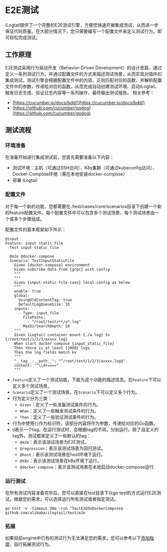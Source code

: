 # E2E测试

iLogtail提供了一个完整的E2E测试引擎，方便您快速开展集成测试，从而进一步保证代码质量。在大部分情况下，您只需要编写一个配置文件来定义测试行为，即可轻松完成测试。

## 工作原理

E2E测试采用行为驱动开发（Behavior-Driven Development）的设计思路，通过定义一系列测试行为，并通过配置文件的方式来描述测试场景，从而实现对插件的集成测试。测试引擎会根据配置文件中的内容，正则匹配对应的函数，并解析配置文件中的参数，传递给对应的函数。从而完成自动创建测试环境、启动iLogtail、触发日志生成、验证日志内容等一系列操作，最终输出测试报告。
相关参考：
- [https://cucumber.io/docs/bdd/](https://cucumber.io/docs/bdd/)
- [https://github.com/cucumber/godog](https://github.com/cucumber/godog)

## 测试流程

### 环境准备

在准备开始进行集成测试前，您首先需要准备以下内容：

- 测试环境：主机（可通过SSH访问）、K8s集群（可通过kubeconfig访问）、Docker-Compose环境（需在本地安装docker-compose）
- 部署 iLogtail

### 配置文件

对于每一个新的功能，您都需要在./test/cases/core/scenarios目录下创建一个新的feature配置文件。每个配置文件中可以包含多个测试场景，每个测试场景由一个或多个步骤组成。

配置文件的基本框架如下所示：

```plain
@input
Feature: input static file
  Test input static file

  @e2e @docker-compose
  Scenario: TestInputStaticFile
    Given {docker-compose} environment
    Given subcribe data from {grpc} with config
    """
    """
    Given {input-static-file-case} local config as below
    """
    enable: true
    global:
      UsingOldContentTag: true
      DefaultLogQueueSize: 10
    inputs:
      - Type: input_file
        FilePaths: 
          - "/root/test/**/a*.log"
        MaxDirSearchDepth: 10
    """
    Given iLogtail container mount {./a.log} to {/root/test/1/2/3/axxxx.log}
    When start docker-compose {input_static_file}
    Then there is at least {1000} logs
    Then the log fields match kv
    """
    "__tag__:__path__": "^/root/test/1/2/3/axxxx.log$"
    content: "^\\d+===="
    """
```

- `Feature`定义了一个测试功能，下面为这个功能的描述信息。在`Feature`下可以定义多个测试场景。
- `Scenario`定义了一个测试场景。在`Scenario`下可以定义多个行为。
- 行为定义分为三类：
  - `Given`：定义了一些准备测试条件的行为。
  - `When`：定义了一些触发测试条件的行为。
  - `Then`：定义了一些验证测试条件的行为。
- 行为中使用`{}`作为标识符，该部分内容将作为参数，传递给对应的Go函数。
- `@`表示一个tag，在运行测试时，会根据tag的不同，分别运行。除了自定义的tag外，测试框架定义了一些默认的tag：
  - `@e2e`：表示该测试场景为E2E测试。
  - `@regression`：表示该测试场景为回归测试。
  - `@host`：表示该测试场景在host环境下运行。
  - `@k8s`：表示该测试场景在k8s环境下运行。
  - `@docker-compose`：表示该测试场景在本地启动docker-compose运行

### 运行测试

在所有测试内容准备完毕后，您可以直接在test目录下以go test的方式运行E2E测试。根据您的需求，可以选择运行所有测试或者指定测试。

```shell
go test -v -timeout 30m -run ^TestE2EOnDockerCompose$ github.com/alibaba/ilogtail/test/e2e
```

### 拓展

如果目前engine中已有的测试行为无法满足您的需求，您可以参考以下[添加指南](./e2e-test-step.md)，自行拓展测试行为。